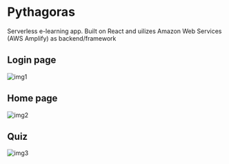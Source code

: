 # Pythagoras

Serverless e-learning app.
Built on React and uilizes Amazon Web Services (AWS Amplify) as backend/framework

## Login page

![img1](img1.PNG)

## Home page

![img2](img2.PNG)

## Quiz

![img3](img3.PNG)
